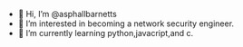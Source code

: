 - 👋 Hi, I’m @asphallbarnetts
- 👀 I’m interested in becoming a network security engineer.
- 🌱 I’m currently learning python,javacript,and c.


<!---
asphallbarnetts/asphallbarnetts is a ✨ special ✨ repository because its `README.md` (this file) appears on your GitHub profile.
You can click the Preview link to take a look at your changes.
--->
